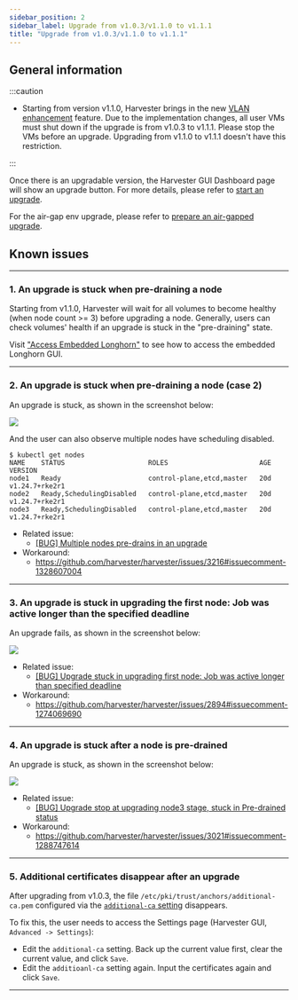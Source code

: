 ```yaml
---
sidebar_position: 2
sidebar_label: Upgrade from v1.0.3/v1.1.0 to v1.1.1
title: "Upgrade from v1.0.3/v1.1.0 to v1.1.1"
---
```




## General information

:::caution

- Starting from version v1.1.0, Harvester brings in the new [VLAN enhancement](https://github.com/harvester/harvester/issues/2236) feature. Due to the implementation changes, all user VMs must shut down if the upgrade is from v1.0.3 to v1.1.1. Please stop the VMs before an upgrade. Upgrading from v1.1.0 to v1.1.1 doesn't have this restriction.

:::

Once there is an upgradable version, the Harvester GUI Dashboard page will show an upgrade button. For more details, please refer to [start an upgrade](./automatic.md#start-an-upgrade).

For the air-gap env upgrade, please refer to [prepare an air-gapped upgrade](./automatic.md#prepare-an-air-gapped-upgrade).


## Known issues

---

### 1. An upgrade is stuck when pre-draining a node

Starting from v1.1.0, Harvester will wait for all volumes to become healthy (when node count >= 3) before upgrading a node. Generally, users can check volumes' health if an upgrade is stuck in the "pre-draining" state.

Visit ["Access Embedded Longhorn"](../troubleshooting/harvester.md#access-embedded-longhorn) to see how to access the embedded Longhorn GUI.

---

### 2. An upgrade is stuck when pre-draining a node (case 2)

An upgrade is stuck, as shown in the screenshot below:

![](/img/v1.1/upgrade/known_issues/3216-stuck-pre-drain.png)

And the user can also observe multiple nodes have scheduling disabled.

```
$ kubectl get nodes
NAME    STATUS                     ROLES                       AGE   VERSION
node1   Ready                      control-plane,etcd,master   20d   v1.24.7+rke2r1
node2   Ready,SchedulingDisabled   control-plane,etcd,master   20d   v1.24.7+rke2r1
node3   Ready,SchedulingDisabled   control-plane,etcd,master   20d   v1.24.7+rke2r1
```

- Related issue:
  - [[BUG] Multiple nodes pre-drains in an upgrade](https://github.com/harvester/harvester/issues/3216)
- Workaround:
  - https://github.com/harvester/harvester/issues/3216#issuecomment-1328607004

---

### 3. An upgrade is stuck in upgrading the first node: Job was active longer than the specified deadline

An upgrade fails, as shown in the screenshot below:

![](/img/v1.1/upgrade/known_issues/2894-deadline.png)


- Related issue:
  - [[BUG] Upgrade stuck in upgrading first node: Job was active longer than specified deadline](https://github.com/harvester/harvester/issues/2894)
- Workaround:
  - https://github.com/harvester/harvester/issues/2894#issuecomment-1274069690


---

### 4. An upgrade is stuck after a node is pre-drained

An upgrade is stuck, as shown in the screenshot below:

![](/img/v1.1/upgrade/known_issues/3021-stuck.png)


- Related issue:
  - [[BUG] Upgrade stop at upgrading node3 stage, stuck in Pre-drained status](https://github.com/harvester/harvester/issues/3021)
- Workaround:
  - https://github.com/harvester/harvester/issues/3021#issuecomment-1288747614

---

### 5. Additional certificates disappear after an upgrade

After upgrading from v1.0.3, the file `/etc/pki/trust/anchors/additional-ca.pem` configured via the [`additional-ca` setting](https://docs.harvesterhci.io/v1.1/advanced/settings#additional-ca) disappears.

To fix this, the user needs to access the Settings page (Harvester GUI, `Advanced -> Settings`): 
- Edit the `additional-ca` setting. Back up the current value first, clear the current value, and click `Save`.
- Edit the `additioanl-ca` setting again. Input the certificates again and click `Save`.

---
